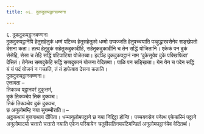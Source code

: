 ```yaml
---
title: ०६. दुकदुकपट्ठानवण्णना

---
```

६. दुकदुकपट्ठानवण्णना  
दुकदुकपट्ठानेपि हेतुसहेतुकं धम्मं पटिच्च हेतुसहेतुको धम्मो उप्पज्जति हेतुपच्चयाति पञ्हुद्धारवसेनेव सङ्खेपतो देसना कता। तत्थ हेतुदुकं सहेतुकदुकादीहि, सहेतुकदुकादीनि च तेन सद्धिं योजितानि। एकेकं पन दुकं सेसेहि, सेसा च तेहि सद्धिं पटिपाटिया योजेतब्बा। इदञ्हि दुकदुकपट्ठानं नाम ‘दुकेसुयेव दुके पक्खिपित्वा’ देसितं। तेनेत्थ सब्बदुकेहि सद्धिं सब्बदुकानं योजना वेदितब्बा। पाळि पन सङ्खित्ता। येन येन च पदेन सद्धिं यं यं पदं योजनं न गच्छति, तं तं हापेत्वाव देसना कताति।  
दुकदुकपट्ठानवण्णना।  
एत्तावता –  
तिकञ्च पट्ठानवरं दुकुत्तमं,  
दुकं तिकञ्चेव तिकं दुकञ्च।  
तिकं तिकञ्चेव दुकं दुकञ्च,  
छ अनुलोमम्हि नया सुगम्भीराति॥ –  
अट्ठकथायं वुत्तगाथाय दीपिता। धम्मानुलोमपट्ठाने छ नया निद्दिट्ठा होन्ति। पच्चयवसेन पनेत्थ एकेकस्मिं पट्ठाने अनुलोमादयो चत्तारो चत्तारो नयाति एकेन परियायेन चतुवीसतिनयपटिमण्डितं अनुलोमपट्ठानंयेव वेदितब्बं।  